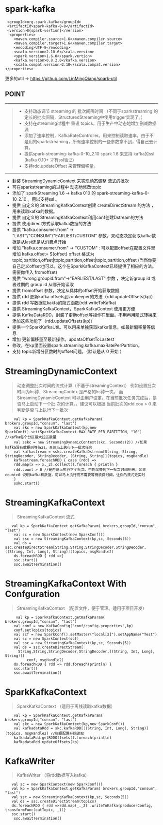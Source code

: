 # spark-kafka
     <groupId>org.spark.kafka</groupId>
     <artifactId>spark-kafka-0-8</artifactId>
     <version>${spark-vertion}</version>
 	  <properties>
		<maven.compiler.source>1.6</maven.compiler.source>
		<maven.compiler.target>1.6</maven.compiler.target>
		<encoding>UTF-8</encoding>
		<scala.version>2.10.6</scala.version>
		<spark.version>1.6.0</spark.vertion>
		<kafka.version>0.8.2.0</kafka.version>
		<scala.compat.version>2.10</scala.compat.version>
	</properties>
更多的util -> https://github.com/LinMingQiang/spark-util
## POINT
---------------------
> - 支持动态调节 streaming 的 批次间隔时间 （不同于sparkstreaming 的 定长的批次间隔，StructuredStreaming中使用trigger实现了。） <br/>
> - 支持在streaming过程中 重设 topics，用于生产中动态地增加删减数据源 <br/>
> - 添加了速率控制，KafkaRateController。用来控制读取速率，由于不是用的sparkstreaming，所有速率控制的一些参数拿不到，得自己去计算。 
> - 提供spark-streaming-kafka-0-10_2.10 spark 1.6 来支持 kafka的ssl (kafka 0.10+ 才有ssl验证)<br/>
> - 支持rdd.updateOffset 来管理偏移量。 <br/>
--------------------
  
* 封装 StreamingDynamicContext 来实现动态调整 流式的批次
* 可在sparkstreaming的过程中 动态地修改topic 
* 添加了 sparkStreaming 1.6 -> kafka 010  的 spark-streaming-kafka-0-10_2.10 。用以支持ssl 。
* 提供 自定义的 StreamingKafkaContext创建 createDirectStream 的方法 ，用来读取kafka的数据。
* 提供 自定义的 StreamingKafkaContext利用conf创建Dstream的方法
* 提供 使用direct方式读取kafka数据的方法
* 提供  "kafka.consumer.from" -> "LAST"/"CONSUM"/"EARLIEST/CUSTOM" 参数，来动态决定获取kafka数据是从last还是从消费点开始
* 增加 "kafka.consumer.from" -> "CUSTOM" : 可以配置offset在配置文件里增加  kafka.offset= ${offset}
  offset 格式为  topic,partition,offset|topic,partition,offset|topic,partition,offset
  (当然你要自己定义offset也可以。这个在SparkKafkaContext已经提供了相应的方法。需要你传入 fromoffset)
* 提供 "wrong.groupid.from"->"EARLIEST/LAST" 参数 ，决定新group id 或者过期的 group id 从哪开始读取
* 提供 fromoffset 参数，决定从具体的offset开始获取数据
* 提供 rdd 更新kafka offsets到zookeeper的方法（rdd.updateOffsets(kp)）
* 提供 rdd 写数据进kakfa的隐式函数(rdd.writeToKafka)
* 提供 StreamingKafkaContext，SparkKafkaContext 使用更方便
* 提供 KafkaDataRDD，封装了更新offset等操作在里面。不用再用隐式转换来添加这些功能了（rdd.updateOffsets(kp)）
* 提供一个SparkKafkaUtil。可以用来单独获取kafka信息，如最新偏移量等信息
* 增加 更新偏移量至最新操作。updataOffsetToLastest
* 修改，在kp里面设置spark.streaming.kafka.maxRatePerPartition。
* 支持 topic新增分区数时的offset问题。（默认是从 0 开始 ）

#  StreamingDynamicContext
> 动态调整批次时间的流式计算（不基于streamingContext）
> 例如设置批次时间为5s钟，StreamingContex 是严格的5s钟一次。 而StreamingDynamicContext 可以由用户设定，在当前批次任务完成后，是否马上启动下一个批  次的计算。。建议可以根据 当前批次的rdd.cou > 0 来判断是否马上执行下一批次
```
    val kp = SparkKafkaContext.getKafkaParam( brokers,groupId,"consum", "last")
    val skc = new SparkKafkaContext(kp,new SparkConf().set(SparkKafkaContext.MAX_RATE_PER_PARTITION, "10")  //kafka每个分区最大拉区数量
    val sskc = new StreamingDynamicContext(skc, Seconds(2)) //如果 kafka没有数据则等待2s。否则马上执行下一批次任务
    val kafkastream = sskc.createKafkaDstream[String, String, StringDecoder, StringDecoder, (String, String)](topics, msgHandle)
    kafkastream.foreachRDD { case (rdd) =>
    rdd.map(x => x._2).collect().foreach { println }
    rdd.count > 0 //是否马上执行下个批次。否则就等到下一批次时间到来，如果 count>0 说明kafka有数据，可以马上执行而不需要等待浪费时间，让你的流式更实时
    }
    sskc.start()
```
  
#  StreamingKafkaContext
> StreamingKafkaContext 流式 
```
   val kp = SparkKafkaContext.getKafkaParam( brokers,groupId,"consum", "last")
    val sc = new SparkContext(new SparkConf())
    val ssc = new StreamingKafkaContext(kp,sc, Seconds(5))
    val ds = ssc.createDirectStream[String,String,StringDecoder,StringDecoder,((String, Int, Long), String)](topics, msgHandle2)
    ds.foreachRDD { rdd =>}
    ssc.start()
    ssc.awaitTermination()
```
#  StreamingKafkaContext With Confguration
> StreamingKafkaContext （配置文件，便于管理。适用于项目开发）
```
     val kp = SparkKafkaContext.getKafkaParam( brokers,groupId,"consum", "last")
    val conf = new KafkaConfig("conf/config.properties",kp)
    conf.setTopics(topics)
    val scf = new SparkConf().setMaster("local[2]").setAppName("Test")
    val sc = new SparkContext(scf)
    val ssc = new StreamingKafkaContext(kp,sc, Seconds(5))
    val ds = ssc.createDirectStream[
      String,String,StringDecoder,StringDecoder,((String, Int, Long), String)](
          conf, msgHandle2)
    ds.foreachRDD { rdd => rdd.foreach(println) }
    ssc.start()
    ssc.awaitTermination()
```
#  SparkKafkaContext 
> SparkKafkaContext （适用于离线读取kafka数据）
```
    val kp = SparkKafkaContext.getKafkaParam( brokers,groupId,"consum", "last")
    val skc = new SparkKafkaContext(kp,new SparkConf())
    val kafkadataRdd = skc.kafkaRDD[((String, Int, Long), String)](topics, msgHandle2) //根据配置开始读取
    kafkadataRdd.getRDDOffsets().foreach(println)
    kafkadataRdd.updateOffsets(kp)
```
#  KafkaWriter 
> KafkaWriter （将rdd数据写入kafka）
```
   val sc = new SparkContext(new SparkConf())
   val kp = SparkKafkaContext.getKafkaParam( brokers,groupId,"consum", "last")
   val ssc = new StreamingKafkaContext(kp,sc, Seconds(5))
   val ds = ssc.createDirectStream(topics)
   ds.foreachRDD { rdd =>rdd.map(_._2) .writeToKafka(producerConfig, transformFunc(outTopic, _))}
   ssc.start()
    ssc.awaitTermination()
    
```
